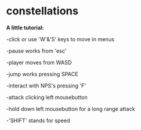 # constellations

**A little tutorial:**

  -click or use 'W'&'S' keys to move in menus
  
  -pause works from 'esc'

  -player moves from WASD
  
  -jump works pressing SPACE
  
  -interact with NPS's pressing 'F'
  
  -attack clicking left mousebutton
  
  -hold down left mousebutton for a long range attack
  
  -'SHIFT' stands for speed
  

